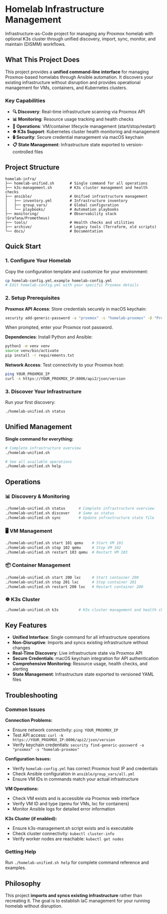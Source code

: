 # Homelab Infrastructure Management

Infrastructure-as-Code project for managing any Proxmox homelab with optional K3s cluster through unified discovery, import, sync, monitor, and maintain (DISMM) workflows.

## What This Project Does

This project provides a **unified command-line interface** for managing Proxmox-based homelabs through Ansible automation. It discovers your existing infrastructure without disruption and provides operational management for VMs, containers, and Kubernetes clusters.

### Key Capabilities
- **🔍 Discovery**: Real-time infrastructure scanning via Proxmox API
- **📊 Monitoring**: Resource usage tracking and health checks
- **🚀 Operations**: VM/container lifecycle management (start/stop/restart)
- **☸️ K3s Support**: Kubernetes cluster health monitoring and management
- **🔒 Security**: Secure credential management via macOS keychain
- **📋 State Management**: Infrastructure state exported to version-controlled files

## Project Structure

```
homelab-infra/
├── homelab-unified.sh       # Single command for all operations
├── k3s-management.sh        # K3s cluster management and health checks
├── ansible/                 # Unified infrastructure management
│   ├── inventory.yml        # Infrastructure inventory
│   ├── group_vars/          # Global configuration
│   └── playbooks/           # Automation playbooks
├── monitoring/              # Observability stack (Grafana/Prometheus)
├── tools/                   # Health checks and utilities
├── archive/                 # Legacy tools (Terraform, old scripts)
└── docs/                    # Documentation
```

## Quick Start

### 1. Configure Your Homelab

Copy the configuration template and customize for your environment:
```bash
cp homelab-config.yml.example homelab-config.yml
# Edit homelab-config.yml with your specific Proxmox details
```

### 2. Setup Prerequisites

**Proxmox API Access**: Store credentials securely in macOS keychain:
```bash
security add-generic-password -a "proxmox" -s "homelab-proxmox" -D "Proxmox API" -w
```
When prompted, enter your Proxmox root password.

**Dependencies**: Install Python and Ansible:
```bash
python3 -m venv venv
source venv/bin/activate
pip install -r requirements.txt
```

**Network Access**: Test connectivity to your Proxmox host:
```bash
ping YOUR_PROXMOX_IP
curl -k https://YOUR_PROXMOX_IP:8006/api2/json/version
```

### 3. Discover Your Infrastructure

Run your first discovery:
```bash
./homelab-unified.sh status
```

## Unified Management

**Single command for everything:**

```bash
# Complete infrastructure overview
./homelab-unified.sh

# See all available operations
./homelab-unified.sh help
```

## Operations

### 📊 **Discovery & Monitoring**
```bash
./homelab-unified.sh status      # Complete infrastructure overview
./homelab-unified.sh discover    # Same as status
./homelab-unified.sh sync        # Update infrastructure state file
```

### 🖥️ **VM Management**
```bash
./homelab-unified.sh start 101 qemu    # Start VM 101
./homelab-unified.sh stop 102 qemu     # Stop VM 102
./homelab-unified.sh restart 103 qemu  # Restart VM 103
```

### 📦 **Container Management**
```bash
./homelab-unified.sh start 200 lxc     # Start container 200
./homelab-unified.sh stop 201 lxc      # Stop container 201
./homelab-unified.sh restart 200 lxc   # Restart container 200
```

### ☸️ **K3s Cluster**
```bash
./homelab-unified.sh k3s         # K3s cluster management and health checks
```

## Key Features

- **Unified Interface**: Single command for all infrastructure operations
- **Non-Disruptive**: Imports and syncs existing infrastructure without changes
- **Real-Time Discovery**: Live infrastructure state via Proxmox API
- **Secure Credentials**: macOS keychain integration for API authentication
- **Comprehensive Monitoring**: Resource usage, health checks, and alerting
- **State Management**: Infrastructure state exported to versioned YAML files

## Troubleshooting

### Common Issues

**Connection Problems:**
- Ensure network connectivity: `ping YOUR_PROXMOX_IP`
- Test API access: `curl -k https://YOUR_PROXMOX_IP:8006/api2/json/version`
- Verify keychain credentials: `security find-generic-password -a "proxmox" -s "homelab-proxmox"`

**Configuration Issues:**
- Verify `homelab-config.yml` has correct Proxmox host IP and credentials
- Check Ansible configuration in `ansible/group_vars/all.yml`
- Ensure VM IDs in commands match your actual infrastructure

**VM Operations:**
- Check VM exists and is accessible via Proxmox web interface
- Verify VM ID and type (qemu for VMs, lxc for containers)
- Monitor Ansible logs for detailed error information

**K3s Cluster (if enabled):**
- Ensure k3s-management.sh script exists and is executable
- Check cluster connectivity: `kubectl cluster-info`
- Verify worker nodes are reachable: `kubectl get nodes`

### Getting Help

Run `./homelab-unified.sh help` for complete command reference and examples.

## Philosophy

This project **imports and syncs existing infrastructure** rather than recreating it. The goal is to establish IaC management for your running homelab without disruption.